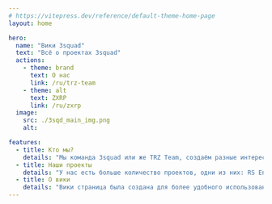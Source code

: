 ```yaml
---
# https://vitepress.dev/reference/default-theme-home-page
layout: home

hero:
  name: "Вики 3squad"
  text: "Всё о проектах 3squad"
  actions:
    - theme: brand
      text: О нас
      link: /ru/trz-team
    - theme: alt
      text: ZXRP
      link: /ru/zxrp
  image:
    src: ./3sqd_main_img.png
    alt: 

features:
  - title: Кто мы?
    details: "Мы команда 3squad или же TRZ Team, создаём разные интересные и уникальные проекты в игре Minecraft."
  - title: Наши проекты
    details: "У нас есть больше количество проектов, одни из них: RS Engine, ZXRP, Trezv и DisAuth. Каждый наш проект имеет постоянные обновления и поддержку от авторов."
  - title: О вики
    details: "Вики страница была создана для более удобного использования каждого нашего проекта, в некоторых без вики и документации никак."
---
```


